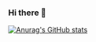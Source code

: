 ### Hi there 👋

[![Anurag's GitHub stats](https://github-readme-stats.vercel.app/api?username=Mihahanya)](https://github.com/anuraghazra/github-readme-stats)


<!--
**Mihahanya/Mihahanya** is a ✨ _special_ ✨ repository because its `README.md` (this file) appears on your GitHub profile.

Here are some ideas to get you started:

- 🔭 I’m currently working on ...
- 🌱 I’m currently learning ...
- 👯 I’m looking to collaborate on ...
- 🤔 I’m looking for help with ...
- 💬 Ask me about ...
- 📫 How to reach me: ...
- 😄 Pronouns: ...
- ⚡ Fun fact: ...
-->
